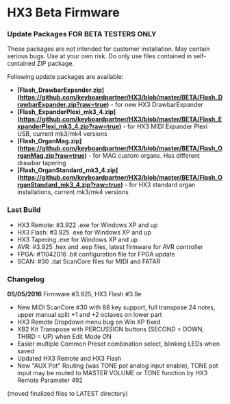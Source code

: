 HX3 Beta Firmware
=================

### Update Packages FOR BETA TESTERS ONLY

These packages are not intended for customer installation. May contain serious 
bugs. Use at your own risk. Do only use files contained in self-contained ZIP 
package.

Following update packages are available:

* **[Flash_DrawbarExpander.zip] (https://github.com/keyboardpartner/HX3/blob/master/BETA/Flash_DrawbarExpander.zip?raw=true)** - for new HX3 DrawbarExpander
* **[Flash_ExpanderPlexi_mk3_4.zip] (https://github.com/keyboardpartner/HX3/blob/master/BETA/Flash_ExpanderPlexi_mk3_4.zip?raw=true)** - for HX3 MIDI Expander Plexi USB, current mk3/mk4 versions
* **[Flash_OrganMag.zip] (https://github.com/keyboardpartner/HX3/blob/master/BETA/Flash_OrganMag.zip?raw=true)** - for MAG custom organs. Has different drawbar tapering
* **[Flash_OrganStandard_mk3_4.zip] (https://github.com/keyboardpartner/HX3/blob/master/BETA/Flash_OrganStandard_mk3_4.zip?raw=true)** - for HX3 standard organ installations, current mk3/mk4 versions

### Last Build

* HX3 Remote: #3.922  .exe for Windows XP and up
* HX3 Flash: #3.925   .exe for Windows XP and up
* HX3 Tapering	    .exe for Windows XP and up
* AVR:  #3.925      .hex and .eep files, latest firmware for AVR controller
* FPGA: #11042016   .bit configuration file for FPGA update
* SCAN: #30         .dat ScanCore files for MIDI and FATAR

### Changelog

<b>05/05/2016</b> Firmware #3.925, HX3 Flash #3.9e

* New MIDI ScanCore #30 with 88 key support, full transpose 24 notes, upper manual split +1 and +2 octaves on lower part
* HX3 Remote Dropdown menu bug on Win XP fixed
* XB2 Kit Transpose with PERCUSSION buttons (SECOND = DOWN, THIRD = UP) when Edit Mode ON
* Easier multiple Common Preset combination select, blinking LEDs when saved
* Updated HX3 Remote and HX3 Flash
* New "AUX Pot" Routing (was TONE pot analog input enable), TONE pot input may be routed to MASTER VOLUME or TONE function by HX3 Remote Parameter 492


(moved finalized files to LATEST directory)
